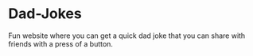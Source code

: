 # Dad-Jokes

Fun website where you can get a quick dad joke that you can share with friends with a press of a button.